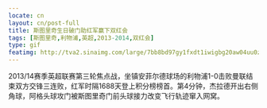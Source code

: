 ```yaml
---
locate: cn
layout: cn/post-full
title: 斯图里奇生日破门助红军赢下双红会
tags: [斯图里奇,利物浦,英超,2013-2014,双红会]
type: gif
featimg: http://tva2.sinaimg.com/large/7bb8bd97gy1fxdt1iwigbg20aw04uu0z.gif
---
```


2013/14赛季英超联赛第三轮焦点战，坐镇安菲尔德球场的利物浦1-0击败曼联结束双方交锋三连败，红军时隔1688天登上积分榜榜首。第4分钟，杰拉德开出右侧角球，阿格头球攻门被斯图里奇门前头球接力改变飞行轨迹窜入网窝。